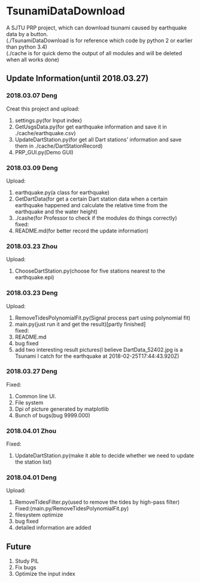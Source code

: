 # TsunamiDataDownload
A SJTU PRP project, which can download tsunami caused by earthquake data by a button. <br>
(./TsunamiDataDownload is for reference which code by python 2 or earlier than python 3.4)<br>
(./cache is for quick demo the output of all modules and will be deleted when all works done)
## Update Information(until 2018.03.27)
### 2018.03.07 Deng
Creat this project and upload:<br> 
1. settings.py(for Input index)<br>
2. GetUsgsData.py(for get earthquake information and save it in ./cache/earthquake.csv)<br>
3. UpdateDartStation.py(for get all Dart stations' information and save them in ./cache/DartStationRecord)<br>
4. PRP_GUI.py(Demo GUI)
### 2018.03.09 Deng
Upload:<br>
1. earthquake.py(a class for earthquake)<br>
2. GetDartData(for get a certain Dart station data when a certain earthquake happened and calculate the relative time from the earthquake and the water height)<br>
3. ./cashe(for Professor to check if the modules do things correctly)<br>
fixed:<br>
1. README.md(for better record the update information)
### 2018.03.23 Zhou
Upload:<br>
1. ChooseDartStation.py(choose for five stations nearest to the earthquake.epi)<br>
### 2018.03.23 Deng
Upload:<br>
1. RemoveTidesPolynomialFit.py(Signal process part using polynomial fit)<br>
2. main.py(just run it and get the result)[partly finished]<br>
fixed:<br>
1. README.md<br>
2. bug fixed<br>
3. add two interesting result pictures(I believe DartData_52402.jpg is a Tsunami I catch for the earthquake at 2018-02-25T17:44:43.920Z)
### 2018.03.27 Deng
Fixed:<br>
1. Common line UI.<br>
2. File system<br>
3. Dpi of picture generated by matplotlib <br>
4. Bunch of bugs(bug 9999.000)
### 2018.04.01 Zhou
Fixed:<br>
1. UpdateDartStation.py(make it able to decide whether we need to update the station list)<br>
### 2018.04.01 Deng
Upload:<br>
1. RemoveTidesFilter.py(used to remove the tides by high-pass filter)<br>
Fixed:(main.py/RemoveTidesPolynomialFit.py)<br>
2. filesystem optimize<br>
3. bug fixed<br>
4. detailed information are added<br>
## Future
1. Study PIL
2. Fix bugs
3. Optimize the input index

